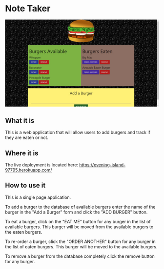# Note Taker

![Notes page screen shot](burger-ss.jpg)

## What it is

This is a web application that will allow users to add burgers and track if they are eaten or not.

## Where it is

The live deployment is located here: <https://evening-island-97795.herokuapp.com/>

## How to use it

This is a single page application.

To add a burger to the database of available burgers enter the name of the burger in the "Add a Burger" form and click the "ADD BURGER" button.

To eat a burger, click on the "EAT ME" button for any burger in the list of available burgers. This burger will be moved from the available burgers to the eaten burgers.

To re-order a burger, click the "ORDER ANOTHER" button for any burger in the list of eaten burgers. This burger will be moved to the available burgers.

To remove a burger from the database completely click the remove button for any burger.
